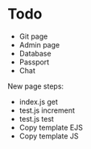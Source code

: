 # Todo
- Git page
- Admin page
- Database
- Passport
- Chat

New page steps:
- index.js get
- test.js increment
- test.js test
- Copy template EJS
- Copy template JS
